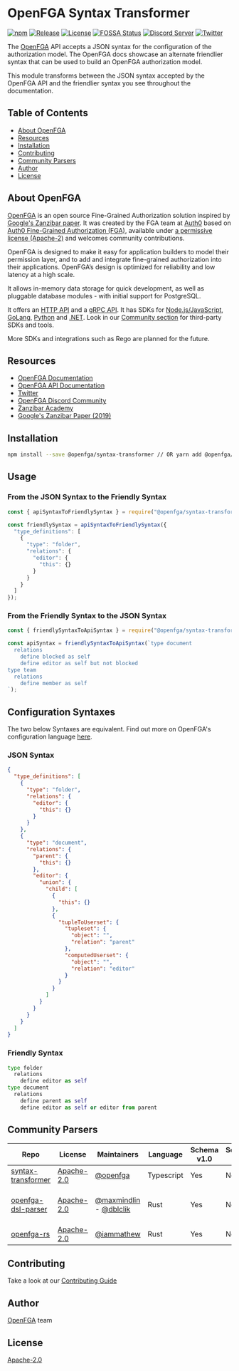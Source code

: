 # OpenFGA Syntax Transformer

[![npm](https://img.shields.io/npm/v/@openfga/syntax-transformer.svg?style=flat)](https://www.npmjs.com/package/@openfga/syntax-transformer)
[![Release](https://img.shields.io/github/v/release/openfga/syntax-transformer?sort=semver&color=green)](https://github.com/openfga/syntax-transformer/releases)
[![License](https://img.shields.io/badge/License-Apache_2.0-blue.svg)](./LICENSE)
[![FOSSA Status](https://app.fossa.com/api/projects/custom%2B4989%2Fgithub.com%2Fopenfga%2Fsyntax-transformer.svg?type=shield)](https://app.fossa.com/reports/fb48e89d-655d-4656-8c7d-4eaa77e19e72)
[![Discord Server](https://img.shields.io/discord/759188666072825867?color=7289da&logo=discord "Discord Server")](https://discord.com/channels/759188666072825867/930524706854031421)
[![Twitter](https://img.shields.io/twitter/follow/openfga?color=%23179CF0&logo=twitter&style=flat-square "@openfga on Twitter")](https://twitter.com/openfga)

The [OpenFGA](https://openfga.dev) API accepts a JSON syntax for the configuration of the authorization model. The OpenFGA docs showcase an alternate friendlier syntax that can be used to build an OpenFGA authorization model.

This module transforms between the JSON syntax accepted by the OpenFGA API and the friendlier syntax you see throughout the documentation.

## Table of Contents

- [About OpenFGA](#about-openfga)
- [Resources](#resources)
- [Installation](#installation)
- [Contributing](#contributing)
- [Community Parsers](#community-parsers)
- [Author](#author)
- [License](#license)

## About OpenFGA

[OpenFGA](https://openfga.dev) is an open source Fine-Grained Authorization solution inspired by [Google's Zanzibar paper](https://research.google/pubs/pub48190/). It was created by the FGA team at [Auth0](https://auth0.com) based on [Auth0 Fine-Grained Authorization (FGA)](https://fga.dev), available under [a permissive license (Apache-2)](https://github.com/openfga/rfcs/blob/main/LICENSE) and welcomes community contributions.

OpenFGA is designed to make it easy for application builders to model their permission layer, and to add and integrate fine-grained authorization into their applications. OpenFGA’s design is optimized for reliability and low latency at a high scale.

It allows in-memory data storage for quick development, as well as pluggable database modules - with initial support for PostgreSQL.

It offers an [HTTP API](https://openfga.dev/api/service) and a [gRPC API](https://buf.build/openfga/api/file/main:openfga/v1/openfga_service.proto). It has SDKs for [Node.js/JavaScript](https://www.npmjs.com/package/@openfga/sdk), [GoLang](https://github.com/openfga/go-sdk), [Python](https://github.com/openfga/python-sdk) and [.NET](https://www.nuget.org/packages/OpenFga.Sdk). Look in our [Community section](https://github.com/openfga/community#community-projects) for third-party SDKs and tools.

More SDKs and integrations such as Rego are planned for the future.

## Resources

- [OpenFGA Documentation](https://openfga.dev/docs)
- [OpenFGA API Documentation](https://openfga.dev/api)
- [Twitter](https://twitter.com/openfga)
- [OpenFGA Discord Community](https://discord.gg/8naAwJfWN6)
- [Zanzibar Academy](https://zanzibar.academy)
- [Google's Zanzibar Paper (2019)](https://research.google/pubs/pub48190/)

## Installation

```bash
npm install --save @openfga/syntax-transformer // OR yarn add @openfga/syntax-transformer
```

## Usage

### From the JSON Syntax to the Friendly Syntax
```javascript
const { apiSyntaxToFriendlySyntax } = require("@openfga/syntax-transformer");

const friendlySyntax = apiSyntaxToFriendlySyntax({
  "type_definitions": [
    {
      "type": "folder",
      "relations": {
        "editor": {
          "this": {}
        }
      }
    }
  ]
});
```
### From the Friendly Syntax to the JSON Syntax
```javascript
const { friendlySyntaxToApiSyntax } = require("@openfga/syntax-transformer");

const apiSyntax = friendlySyntaxToApiSyntax(`type document
  relations
    define blocked as self
    define editor as self but not blocked
type team
  relations
    define member as self
`);
```

## Configuration Syntaxes

The two below Syntaxes are equivalent. Find out more on OpenFGA's configuration language [here](https://openfga.dev/docs/configuration-language).

### JSON Syntax

```json
{
  "type_definitions": [
    {
      "type": "folder",
      "relations": {
        "editor": {
          "this": {}
        }
      }
    },
    {
      "type": "document",
      "relations": {
        "parent": {
          "this": {}
        },
        "editor": {
          "union": {
            "child": [
              {
                "this": {}
              },
              {
                "tupleToUserset": {
                  "tupleset": {
                    "object": "",
                    "relation": "parent"
                  },
                  "computedUserset": {
                    "object": "",
                    "relation": "editor"
                  }
                }
              }
            ]
          }
        }
      }
    }
  ]
}
```

### Friendly Syntax

```python
type folder
  relations
    define editor as self
type document
  relations
    define parent as self
    define editor as self or editor from parent

```

## Community Parsers

| Repo                                                                   | License                                                                            | Maintainers                                                                           | Language   | Schema v1.0 | Schema v1.1 | Package Managers                                                                                                                                                                                                                                                                                               | Other Links                                                                                                                    |
|------------------------------------------------------------------------|------------------------------------------------------------------------------------|---------------------------------------------------------------------------------------|------------|-------------|-------------|----------------------------------------------------------------------------------------------------------------------------------------------------------------------------------------------------------------------------------------------------------------------------------------------------------------|--------------------------------------------------------------------------------------------------------------------------------|
| [syntax-transformer](https://github.com/openfga/syntax-transformer)    | [Apache-2.0](https://github.com/openfga/syntax-transformer/blob/main/LICENSE)      | [@openfga](https://github.com/orgs/openfga/people)                                    | Typescript | Yes         | No          | [![npm:@openfga/syntax-transformer](https://img.shields.io/npm/v/@openfga/syntax-transformer.svg?style=flat)](https://www.npmjs.com/package/@openfga/syntax-transformer)                                                                                                                                       |                                                                                                                                |
| [openfga-dsl-parser](https://github.com/maxmindlin/openfga-dsl-parser) | [Apache-2.0](https://github.com/maxmindlin/openfga-dsl-parser/blob/master/LICENSE) | [@maxmindlin](https://github.com/maxmindlin) - [@dblclik](https://github.com/dblclik) | Rust       | Yes         | No          | [![crates:openfga-dsl-parser](https://img.shields.io/crates/v/openfga-dsl-parser.svg?style=flat)](https://crates.io/crates/openfga-dsl-parser)[![pypi:openfga-dsl-parser-python](https://img.shields.io/pypi/v/openfga-dsl-parser-python.svg?style=flat)](https://pypi.org/project/openfga-dsl-parser-python/) | [WASM](https://github.com/dblclik/openfga-dsl-parser-wasm) - [Python](https://github.com/maxmindlin/openfga-dsl-parser-python) |
| [openfga-rs](https://github.com/iammathew/openfga-rs)                  | [Apache-2.0](https://github.com/iammathew/openfga-rs/blob/main/LICENSE.md)         | [@iammathew](https://github.com/iammathew)                                            | Rust       | Yes         | No          |                                                                                                                                                                                                                                                                                                                |                                                                                                                                |


## Contributing
Take a look at our [Contributing Guide](./CONTRIBUTING.md)

## Author
[OpenFGA](https://openfga.dev) team

## License
[Apache-2.0](./LICENSE)
